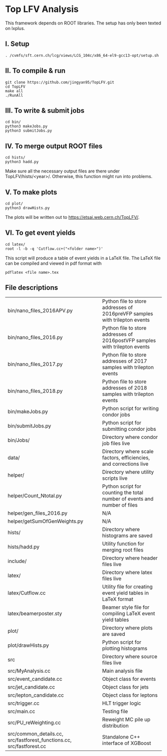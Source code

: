 # Top LFV Analysis
This framework depends on ROOT libraries. The setup has only been texted on lxplus.

## I. Setup
```
. /cvmfs/sft.cern.ch/lcg/views/LCG_104c/x86_64-el9-gcc13-opt/setup.sh
```

## II. To compile & run 
```
git clone https://github.com/jingyan95/TopLFV.git 
cd TopLFV
make all
./RunAll
```

## III. To write & submit jobs 
```
cd bin/
python3 makeJobs.py
python3 submitJobs.py
```

## IV. To merge output ROOT files
```
cd hists/
python3 hadd.py
```
Make sure all the necessary output files are there under TopLFV/hists/\<year\>/. Otherwise, this function might run into problems.

## V. To make plots
```
cd plot/
python3 drawHists.py 
```
The plots will be written out to https://etsai.web.cern.ch/TopLFV/. 

## VI. To get event yields
```
cd latex/
root -l -b -q 'Cutflow.cc+("<folder name>")'
```
This script will produce a table of event yields in a LaTeX file. The LaTeX file can be compiled and viewed in pdf format with
```
pdflatex <file name>.tex
```

## File descriptions
<table border="0">
  <tr>
    <td>bin/nano_files_2016APV.py</td>
    <td>Python file to store addresses of 2016preVFP samples with trilepton events</td>
  </tr>
  <tr>
    <td>bin/nano_files_2016.py</td>
    <td>Python file to store addresses of 2016postVFP samples with trilepton events</td>
  </tr>
  <tr>
    <td>bin/nano_files_2017.py</td>
    <td>Python file to store addresses of 2017 samples with trilepton events</td>
  </tr>
  <tr>
    <td>bin/nano_files_2018.py</td>
    <td>Python file to store addresses of 2018 samples with trilepton events</td>
  </tr>
  <tr>
    <td>bin/makeJobs.py</td>
    <td>Python script for writing condor jobs</td>
  </tr>
  <tr>
    <td>bin/submitJobs.py</td>
    <td>Python script for submitting condor jobs</td>
  </tr>
  <tr>
    <td>bin/Jobs/</td>
    <td>Directory where condor job files live</td>
  </tr>
  <tr>
    <td>data/</td>
    <td>Directory where scale factors, efficiencies, and corrections live</td>
  </tr>
  <tr>
    <td>helper/</td>
    <td>Directory where utility scripts live</td>
  </tr>
  <tr>
    <td>helper/Count_Ntotal.py</td>
    <td>Python script for counting the total number of events and number of files</td>
  </tr>
  <tr>
    <td>helper/gen_files_2016.py</td>
    <td>N/A</td>
  </tr>
  <tr>
    <td>helper/getSumOfGenWeights.py</td>
    <td>N/A</td>
  </tr>
  <tr>
    <td>hists/</td>
    <td>Directory where histograms are saved</td>
  </tr>
  <tr>
    <td>hists/hadd.py</td>
    <td>Utility function for merging root files</td>
  </tr>
  <tr>
    <td>include/</td>
    <td>Directory where header files live</td>
  </tr>
  <tr>
    <td>latex/</td>
    <td>Directory where latex files live</td>
  </tr>
  <tr>
    <td>latex/Cutflow.cc</td>
    <td>Utility file for creating event yield tables in LaTeX format</td>
  </tr>
  <tr>
    <td>latex/beamerposter.sty</td>
    <td>Beamer style file for compiling LaTeX event yield tables</td>
  </tr>
  <tr>
    <td>plot/</td>
    <td>Directory where plots are saved</td>
  </tr>
  <tr>
    <td>plot/drawHists.py</td>
    <td>Python script for plotting histograms</td>
  </tr>
  <tr>
    <td>src</td>
    <td>Directory where source files live</td>
  </tr>
  <tr>
    <td>src/MyAnalysis.cc</td>
    <td>Main analysis file</td>
  </tr>
  <tr>
    <td>src/event_candidate.cc</td>
    <td>Object class for events</td>
  </tr>
  <tr>
    <td>src/jet_candidate.cc</td>
    <td>Object class for jets</td>
  </tr>
  <tr>
    <td>src/lepton_candidate.cc</td>
    <td>Object class for leptons</td>
  </tr>
  <tr>
    <td>src/trigger.cc</td>
    <td>HLT trigger logic</td>
  </tr>
  <tr>
    <td>src/main.cc</td>
    <td>Testing file</td>
  </tr>
  <tr>
    <td>src/PU_reWeighting.cc</td>
    <td>Reweight MC pile up distribution</td>
  </tr>
  <tr>
    <td>src/common_details.cc, src/fastforest_functions.cc, src/fastforest.cc</td>
    <td>Standalone C++ interface of XGBoost</td>
  </tr>
</table>
